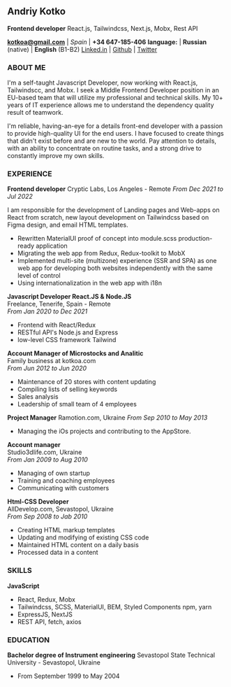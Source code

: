 ## Andriy Kotko

**Frontend developer**
React.js, Tailwindcss, Next.js, Mobx, Rest API

**[kotkoa@gmail.com](mailto:kotkoa@gmail.com)** | _Spain_ | **+34 647-185-406**
**language:** | **Russian** (native) | **English** (B1-B2)
[Linked.in](https://www.linkedin.com/in/kotkoa/) | [Github](https://github.com/Kotkoa) | [Twitter](https://twitter.com/Kotkoa)

### ABOUT ME

I'm a self-taught Javascript Developer, now working with React.js, Tailwindscc, and Mobx. I seek a Middle Frontend Developer position in an EU-based team that will utilize my professional and technical skills. My 10+ years of IT experience allows me to understand the dependency quality result of teamwork.

I'm reliable, having-an-eye for a details front-end developer with a passion to provide high-quality UI for the end users. I have focused to create things that didn't exist before and are new to the world. Pay attention to details, with an ability to concentrate on routine tasks, and a strong drive to constantly improve my own skills.

### EXPERIENCE

**Frontend developer**
Cryptic Labs, Los Angeles - Remote
_From Dec 2021 to Jul 2022_

I am responsible for the development of Landing pages and Web-apps on React from scratch, new layout development on Tailwindcss based on Figma design, and email HTML templates.

- Rewritten MaterialUI proof of concept into module.scss production-ready application
- Migrating the web app from Redux, Redux-toolkit to MobX
- Implemented multi-site (multizone) experience (SSR and SPA) as one web app for developing both websites independently with the same level of control
- Using internationalization in the web app with i18n

**Javascript Developer React.JS & Node.JS**  
Freelance, Tenerife, Spain - Remote  
_From Jan 2020 to Dec 2021_

- Frontend with React/Redux
- RESTful API's Node.js and Express
- low-level CSS framework Tailwind

**Account Manager of Microstocks and Analitic**  
Family business at kotkoa.com  
_From Jun 2012 to Jun 2020_

- Maintenance of 20 stores with content updating
- Compiling lists of selling keywords
- Sales analysis
- Leadership of small team of 4 employees

**Project Manager**
Ramotion.com, Ukraine
_From Sep 2010 to May 2013_

- Managing the iOs projects and contributing to the AppStore.

**Account manager**  
Studio3dlife.com, Ukraine  
_From Jan 2009 to Aug 2010_

- Managing of own startup
- Training and coaching employees
- Communicating with customers

**Html-CSS Developer**  
AllDevelop.com, Sevastopol, Ukraine  
_From Sep 2008 to Jab 2010_

- Creating HTML markup templates
- Updating and modifying of existing CSS code
- Maintained HTML content on a daily basis
- Processed data in a content

### SKILLS

**JavaScript**

- React, Redux, Mobx
- Tailwindcss, SCSS, MaterialUI, BEM, Styled Components npm, yarn
- ExpressJS, NextJS
- REST API, fetch, axios

### EDUCATION

**Bachelor degree of Instrument engineering**
Sevastopol State Technical University - Sevastopol, Ukraine

- From September 1999 to May 2004

